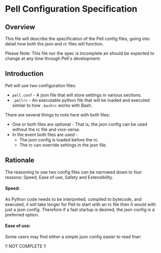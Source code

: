 # Pell Configuration Specification

## Overview

This file will describe the specification of the Pell config files, going into detail how both the json and rc files will function.

Please Note: This file nor the spec is incomplete an should be expected to change at any time through Pell's development.

## Introduction

Pell will use two configuration files:

* `pell.conf` - A json file that will store settings in various sections.
* `.pellrc` - An executable python file that will be loaded and executed similar to how `.bashrc` works with Bash.

There are several things to note here with both files:

* One or both files are optional - That is, the json config can be used without the rc file and vice-versa.
* In the event both files are used - 
    * The json config is loaded before the rc.
    * The rc can override settings in the json file.

## Rationale

The reasoning to use two config files can be narrowed down to four reasons: Speed, Ease of use, Safety and Extensibility.

#### Speed:

As Python code needs to be interpreted, compiled to bytecode, and executed, it will take longer for Pell to start with an rc file then it would with just a json config. Therefore if a fast startup is desired, the json config is a preferred option.

#### Ease of use:

Some users may find either a simple json config easier to read than

!! NOT COMPLETE !!
